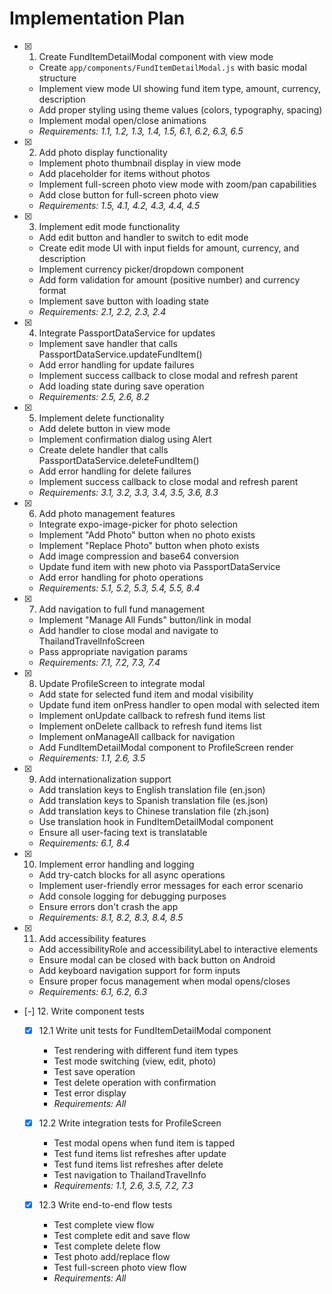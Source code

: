 # Implementation Plan

- [x] 1. Create FundItemDetailModal component with view mode
  - Create `app/components/FundItemDetailModal.js` with basic modal structure
  - Implement view mode UI showing fund item type, amount, currency, description
  - Add proper styling using theme values (colors, typography, spacing)
  - Implement modal open/close animations
  - _Requirements: 1.1, 1.2, 1.3, 1.4, 1.5, 6.1, 6.2, 6.3, 6.5_

- [x] 2. Add photo display functionality
  - Implement photo thumbnail display in view mode
  - Add placeholder for items without photos
  - Implement full-screen photo view mode with zoom/pan capabilities
  - Add close button for full-screen photo view
  - _Requirements: 1.5, 4.1, 4.2, 4.3, 4.4, 4.5_

- [x] 3. Implement edit mode functionality
  - Add edit button and handler to switch to edit mode
  - Create edit mode UI with input fields for amount, currency, and description
  - Implement currency picker/dropdown component
  - Add form validation for amount (positive number) and currency format
  - Implement save button with loading state
  - _Requirements: 2.1, 2.2, 2.3, 2.4_

- [x] 4. Integrate PassportDataService for updates
  - Implement save handler that calls PassportDataService.updateFundItem()
  - Add error handling for update failures
  - Implement success callback to close modal and refresh parent
  - Add loading state during save operation
  - _Requirements: 2.5, 2.6, 8.2_

- [x] 5. Implement delete functionality
  - Add delete button in view mode
  - Implement confirmation dialog using Alert
  - Create delete handler that calls PassportDataService.deleteFundItem()
  - Add error handling for delete failures
  - Implement success callback to close modal and refresh parent
  - _Requirements: 3.1, 3.2, 3.3, 3.4, 3.5, 3.6, 8.3_

- [x] 6. Add photo management features
  - Integrate expo-image-picker for photo selection
  - Implement "Add Photo" button when no photo exists
  - Implement "Replace Photo" button when photo exists
  - Add image compression and base64 conversion
  - Update fund item with new photo via PassportDataService
  - Add error handling for photo operations
  - _Requirements: 5.1, 5.2, 5.3, 5.4, 5.5, 8.4_

- [x] 7. Add navigation to full fund management
  - Implement "Manage All Funds" button/link in modal
  - Add handler to close modal and navigate to ThailandTravelInfoScreen
  - Pass appropriate navigation params
  - _Requirements: 7.1, 7.2, 7.3, 7.4_

- [x] 8. Update ProfileScreen to integrate modal
  - Add state for selected fund item and modal visibility
  - Update fund item onPress handler to open modal with selected item
  - Implement onUpdate callback to refresh fund items list
  - Implement onDelete callback to refresh fund items list
  - Implement onManageAll callback for navigation
  - Add FundItemDetailModal component to ProfileScreen render
  - _Requirements: 1.1, 2.6, 3.5_

- [x] 9. Add internationalization support
  - Add translation keys to English translation file (en.json)
  - Add translation keys to Spanish translation file (es.json)
  - Add translation keys to Chinese translation file (zh.json)
  - Use translation hook in FundItemDetailModal component
  - Ensure all user-facing text is translatable
  - _Requirements: 6.1, 8.4_

- [x] 10. Implement error handling and logging
  - Add try-catch blocks for all async operations
  - Implement user-friendly error messages for each error scenario
  - Add console logging for debugging purposes
  - Ensure errors don't crash the app
  - _Requirements: 8.1, 8.2, 8.3, 8.4, 8.5_

- [x] 11. Add accessibility features
  - Add accessibilityRole and accessibilityLabel to interactive elements
  - Ensure modal can be closed with back button on Android
  - Add keyboard navigation support for form inputs
  - Ensure proper focus management when modal opens/closes
  - _Requirements: 6.1, 6.2, 6.3_

- [-] 12. Write component tests
  - [x] 12.1 Write unit tests for FundItemDetailModal component
    - Test rendering with different fund item types
    - Test mode switching (view, edit, photo)
    - Test save operation
    - Test delete operation with confirmation
    - Test error display
    - _Requirements: All_

  - [x] 12.2 Write integration tests for ProfileScreen
    - Test modal opens when fund item is tapped
    - Test fund items list refreshes after update
    - Test fund items list refreshes after delete
    - Test navigation to ThailandTravelInfo
    - _Requirements: 1.1, 2.6, 3.5, 7.2, 7.3_

  - [x] 12.3 Write end-to-end flow tests
    - Test complete view flow
    - Test complete edit and save flow
    - Test complete delete flow
    - Test photo add/replace flow
    - Test full-screen photo view flow
    - _Requirements: All_
